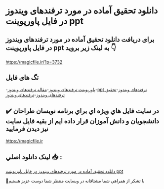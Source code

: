 # دانلود تحقیق آماده در مورد ترفندهای ویندوز در فایل پاورپوینت ppt

## برای دریافت دانلود تحقیق آماده در مورد ترفندهای ویندوز در فایل پاورپوینت ppt به لینک زیر بروید 👇

https://magicfile.ir/?p=3732

## تگ های فایل

-[پاورپوینت ترفندهای ویندوز](https://magicfile.ir/product/%d8%aa%d8%ad%d9%82%db%8c%d9%82-%d8%a2%d9%85%d8%a7%d8%af%d9%87-%d8%aa%d8%b1%d9%81%d9%86%d8%af%d9%87%d8%a7%db%8c-%d9%88%db%8c%d9%86%d8%af%d9%88%d8%b2-%d9%be%d8%a7%d9%88%d8%b1%d9%be%d9%88%db%8c%d9%86%d8%aa/)-[مقاله ترفندهای ویندوز](https://magicfile.ir/product/%d8%aa%d8%ad%d9%82%db%8c%d9%82-%d8%a2%d9%85%d8%a7%d8%af%d9%87-%d8%aa%d8%b1%d9%81%d9%86%d8%af%d9%87%d8%a7%db%8c-%d9%88%db%8c%d9%86%d8%af%d9%88%d8%b2-%d9%be%d8%a7%d9%88%d8%b1%d9%be%d9%88%db%8c%d9%86%d8%aa/)-[ppt ترفندهای ویندوز](https://magicfile.ir/product/%d8%aa%d8%ad%d9%82%db%8c%d9%82-%d8%a2%d9%85%d8%a7%d8%af%d9%87-%d8%aa%d8%b1%d9%81%d9%86%d8%af%d9%87%d8%a7%db%8c-%d9%88%db%8c%d9%86%d8%af%d9%88%d8%b2-%d9%be%d8%a7%d9%88%d8%b1%d9%be%d9%88%db%8c%d9%86%d8%aa/)-[تحقیق ترفندهای ویندوز](https://magicfile.ir/product/%d8%aa%d8%ad%d9%82%db%8c%d9%82-%d8%a2%d9%85%d8%a7%d8%af%d9%87-%d8%aa%d8%b1%d9%81%d9%86%d8%af%d9%87%d8%a7%db%8c-%d9%88%db%8c%d9%86%d8%af%d9%88%d8%b2-%d9%be%d8%a7%d9%88%d8%b1%d9%be%d9%88%db%8c%d9%86%d8%aa/)-[ترفندهای ویندوز](https://magicfile.ir/product/%d8%aa%d8%ad%d9%82%db%8c%d9%82-%d8%a2%d9%85%d8%a7%d8%af%d9%87-%d8%aa%d8%b1%d9%81%d9%86%d8%af%d9%87%d8%a7%db%8c-%d9%88%db%8c%d9%86%d8%af%d9%88%d8%b2-%d9%be%d8%a7%d9%88%d8%b1%d9%be%d9%88%db%8c%d9%86%d8%aa/)

## ✔️ در سايت فايل هاي ويژه اي براي برنامه نويسان طراحان دانشجويان و دانش آموزان قرار داده ايم از بقيه فايل سايت نيز ديدن فرماييد

https://magicfile.ir


## لينک دانلود اصلي 📥 :

[دانلود تحقیق آماده در مورد ترفندهای ویندوز در فایل پاورپوینت ppt](https://magicfile.ir/product/%d8%aa%d8%ad%d9%82%db%8c%d9%82-%d8%a2%d9%85%d8%a7%d8%af%d9%87-%d8%aa%d8%b1%d9%81%d9%86%d8%af%d9%87%d8%a7%db%8c-%d9%88%db%8c%d9%86%d8%af%d9%88%d8%b2-%d9%be%d8%a7%d9%88%d8%b1%d9%be%d9%88%db%8c%d9%86%d8%aa/) 


🙏با تشکر از همراهي شما مشتاقانه در وبسایت منتظر شما دوست عزیز هستیم

